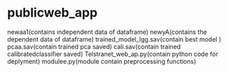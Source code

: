 # publicweb_app
newaa1(contains independent data of dataframe)
newyA(contains the dependent data of dataframe)
trained_model_lgg.sav(contain best model )
pcaa.sav(contain trained pca saved)
cali.sav(contain trained calibratedclassifier saved)
Telstranet_web_ap.py(contain python code for deplyment)
modulee.py(module contain preprocessing functions)
